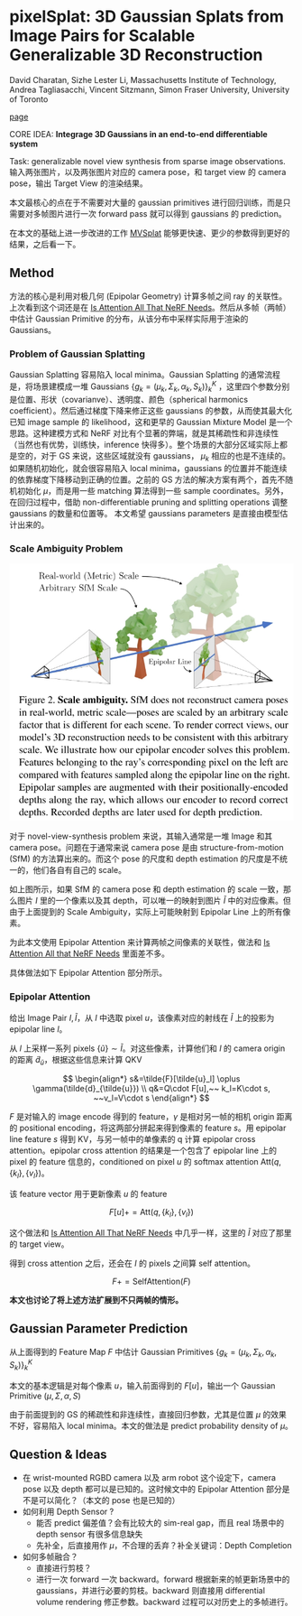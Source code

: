 # pixelSplat: 3D Gaussian Splats from Image Pairs for Scalable Generalizable 3D Reconstruction
David Charatan, Sizhe Lester Li, Massachusetts Institute of Technology, Andrea Tagliasacchi, Vincent Sitzmann, Simon Fraser University, University of Toronto

[page](https://davidcharatan.com/pixelsplat/)

CORE IDEA: **Integrage 3D Gaussians in an end-to-end differentiable system**

Task: generalizable novel view synthesis from sparse image observations. 输入两张图片，以及两张图片对应的 camera pose，和 target view 的 camera pose，输出 Target View 的渲染结果。

本文最核心的点在于不需要对大量的 gaussian primitives 进行回归训练，而是只需要对多帧图片进行一次 forward pass 就可以得到 gaussians 的 prediction。

在本文的基础上进一步改进的工作 [MVSplat](https://github.com/donydchen/mvsplat) 能够更快速、更少的参数得到更好的结果，之后看一下。

## Method
方法的核心是利用对极几何 (Epipolar Geometry) 计算多帧之间 ray 的关联性。上次看到这个词还是在 [Is Attention All That NeRF Needs](./[2023%20ICLR]%20Is%20Attention%20All%20That%20NeRF%20Needs.md)。然后从多帧（两帧）中估计 Gaussian Primitive 的分布，从该分布中采样实际用于渲染的 Gaussians。

### Problem of Gaussian Splatting

Gaussian Splatting 容易陷入 local minima。Gaussian Splatting 的通常流程是，将场景建模成一堆 Gaussians $\{g_k = (\mu_k,\Sigma_k,\alpha_k,S_k)\}_k^K$ ，这里四个参数分别是位置、形状（covarianve）、透明度、颜色（spherical harmonics coefficient）。然后通过梯度下降来修正这些 gaussians 的参数，从而使其最大化已知 image sample 的 likelihood，这和更早的 Gaussian Mixture Model 是一个思路。这种建模方式和 NeRF 对比有个显著的弊端，就是其稀疏性和非连续性（当然也有优势，训练快，inference 快得多）。整个场景的大部分区域实际上都是空的，对于 GS 来说，这些区域就没有 gaussians， $\mu_k$ 相应的也是不连续的。如果随机初始化，就会很容易陷入 local minima，gaussians 的位置并不能连续的依靠梯度下降移动到正确的位置。之前的 GS 方法的解决方案有两个，首先不随机初始化 $\mu$，而是用一些 matching 算法得到一些 sample coordinates。另外，在回归过程中，借助 non-differentiable pruning and splitting operations 调整 gaussians 的数量和位置等。
本文希望 gaussians parameters 是直接由模型估计出来的。

### Scale Ambiguity Problem

![pixelSplat1](../imgs/pixelSplat1.png)

对于 novel-view-synthesis problem 来说，其输入通常是一堆 Image 和其 camera pose。问题在于通常来说 camera pose 是由 structure-from-motion (SfM) 的方法算出来的。而这个 pose 的尺度和 depth estimation 的尺度是不统一的，他们各自有自己的 scale。

如上图所示，如果 SfM 的 camera pose 和 depth estimation 的 scale 一致，那么图片 $I$ 里的一个像素以及其 depth，可以唯一的映射到图片 $\tilde{I}$ 中的对应像素。但由于上面提到的 Scale Ambiguity，实际上可能映射到 Epipolar Line 上的所有像素。

为此本文使用 Epipolar Attention 来计算两帧之间像素的关联性，做法和 [Is Attention All that NeRF Needs](./[2023%20ICLR]%20Is%20Attention%20All%20That%20NeRF%20Needs.md) 里面差不多。

具体做法如下 Epipolar Attention 部分所示。

### Epipolar Attention

给出 Image Pair $I,\tilde{I}$，从 $I$ 中选取 pixel $u$，该像素对应的射线在 $\tilde{I}$ 上的投影为 epipolar line $l$。

从 $l$ 上采样一系列 pixels $\{\tilde{u}\}\sim \tilde{I}$。对这些像素，计算他们和 $I$ 的 camera origin 的距离 $\tilde{d}_{\tilde{u}}$，根据这些信息来计算 QKV

$$
\begin{align*}
s&=\tilde{F}[\tilde{u}_l] \oplus \gamma(\tilde{d}_{\tilde{u}}) \\
q&=Q\cdot F[u],~~ k_l=K\cdot s, ~~v_l=V\cdot s
\end{align*}
$$

$F$ 是对输入的 image encode 得到的 feature，$\gamma$ 是相对另一帧的相机 origin 距离的 positional encoding，将这两部分拼起来得到像素的 feature $s$。用 epipolar line feature $s$ 得到 KV，与另一帧中的单像素的 q 计算 epipolar cross attention。epipolar cross attention 的结果是一个包含了 epipolar line 上的 pixel 的 feature 信息的，conditioned on pixel $u$ 的 softmax attention $\text{Att}(q,\{k_l\}, \{v_l\})$。

该 feature vector 用于更新像素 $u$ 的 feature

$$F[u] += \text{Att}(q,\{k_l\}, \{v_l\})$$

这个做法和 [Is Attention All That NeRF Needs](./[2023%20ICLR]%20Is%20Attention%20All%20That%20NeRF%20Needs.md) 中几乎一样，这里的 $\tilde{I}$ 对应了那里的 target view。

得到 cross attention 之后，还会在 $I$ 的 pixels 之间算 self attention。

$$F+=\text{SelfAttention}(F)$$

**本文也讨论了将上述方法扩展到不只两帧的情形。**

## Gaussian Parameter Prediction

从上面得到的 Feature Map $F$ 中估计 Gaussian Primitives $\{g_k=(\mu_k, \Sigma_k,\alpha_k,S_k)\}_k^K$

本文的基本逻辑是对每个像素 $u$，输入前面得到的 $F[u]$，输出一个 Gaussian Primitive $(\mu,\Sigma,\alpha,S)$

由于前面提到的 GS 的稀疏性和非连续性，直接回归参数，尤其是位置 $\mu$ 的效果不好，容易陷入 local minima。本文的做法是 predict probability density of $\mu$。

## Question & Ideas

- 在 wrist-mounted RGBD camera 以及 arm robot 这个设定下，camera pose 以及 depth 都可以是已知的。这时候文中的 Epipolar Attention 部分是不是可以简化？（本文的 pose 也是已知的）
- 如何利用 Depth Sensor ? 
  - 能否 predict 偏差值？会有比较大的 sim-real gap，而且 real 场景中的 depth sensor 有很多信息缺失
  - 先补全，后直接用作 $\mu$，不合理的丢弃？补全关键词：Depth Completion
- 如何多帧融合？
  - 直接进行剪枝？
  - 进行一次 forward 一次 backward。forward 根据新来的帧更新场景中的 gaussians，并进行必要的剪枝。backward 则直接用 differential volume rendering 修正参数。backward 过程可以对历史上的多帧进行。